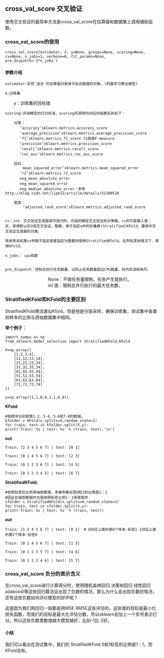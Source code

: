## cross_val_score 交叉验证

使用交叉验证的最简单方法是cross_val_score在估算器和数据集上调用辅助函数。

### cross_val_score的使用

    cross_val_score(estimator, X, y=None, groups=None, scoring=None, cv=None, n_jobs=1, verbose=0, fit_params=None, pre_dispatch='2*n_jobs')

#### 参数介绍

    estimator:实现'适合'的估算器对象用于拟合数据的对象。(机器学习算法模型)

    X:训练集

　　y：训练集的目标值

    scoring:评测模型的打分标准，scoring可调用的对应的函数名称如下： 
        
        分类：
        　 ‘accuracy’sklearn.metrics.accuracy_score
    　　　　‘average_precision’sklearn.metrics.average_precision_score
    　　　　‘f1’sklearn.metrics.f1_score f1就是F-measure
    　　　　‘precision’sklearn.metrics.precision_score
    　　　　‘recall’sklearn.metrics.recall_score
    　　　　‘roc_auc’sklearn.metrics.roc_auc_score

        回归：
            mean_squared_error’sklearn.metrics.mean_squared_error
    　　　　‘r2’sklearn.metrics.r2_score
    　　　　neg_mean_absolute_error
    　　　　neg_mean_squared_error
    　　　　neg_median_absolute_error：参考http://blog.csdn.net/lipe12/article/details/51200510
        
        聚类：
            ‘adjusted_rand_score’sklearn.metrics.adjusted_rand_score


    cv：int，交叉验证生成器或可迭代的，可选的确定交叉验证拆分策略。cv的可能输入是：
    无，使用默认的3倍交叉验证，整数，用于指定a中的折叠数(Stratified)KFold，要用作交叉验证生成器的对象。

    简单来说如果cv参数不指定或者指定为整数则使用StratifiedKFold。在所有其他情况下，使用KFold。

    n_jobs： cpu核数


    pre_dispatch：控制总执行任务数量，以防止任务数量超过CPU数量，将内存消耗殆尽。
　　　　　　　　　　None：不做任务量限制，任务产生就执行。
　　　　　　　　　　int 值：限制总并行执行的最大任务数。

### StratifiedKFold和KFold的主要区别

StratifiedKFold用法类似Kfold，但是他是分层采样，确保训练集，测试集中各类别样本的比例与原始数据集中相同。

__举个例子：__

    import numpy as np
    from sklearn.model_selection import StratifiedKFold,KFold

    X=np.array([
        [1,2,3,4],
        [11,12,13,14],
        [21,22,23,24],
        [31,32,33,34],
        [41,42,43,44],
        [51,52,53,54],
        [61,62,63,64],
        [71,72,73,74]
    ])

    y=np.array([1,1,0,0,1,1,0,0])


__KFold:__

    #按顺序分别取第1-2、3-4、5-6和7-8的数据。
    kfolder = KFold(n_splits=4,random_state=1)
    for train, test in kfolder.split(X,y):
    print('Train: %s | test: %s' % (train, test),'\n')

__out__

    Train: [2 3 4 5 6 7] | test: [0 1] 

    Train: [0 1 4 5 6 7] | test: [2 3] 

    Train: [0 1 2 3 6 7] | test: [4 5] 

    Train: [0 1 2 3 4 5] | test: [6 7] 


__StratifiedKFold:__

    #依照标签的比例来抽取数据，本案例集标签0和1的比例是1：1
    #因此在抽取数据时也是按照标签比例1：1来提取的
    sfolder = StratifiedKFold(n_splits=4,random_state=1)
    for train, test in sfolder.split(X,y):
    print('Train: %s | test: %s' % (train, test))

__out__

    Train: [1 3 4 5 6 7] | test: [0 2]  # 0对应上面的第0个样本-标签1 2对应上面的第2个样本-标签0

    Train: [0 2 4 5 6 7] | test: [1 3]

    Train: [0 1 2 3 5 7] | test: [4 6]

    Train: [0 1 2 3 4 6] | test: [5 7]


### cross_val_score 负分的表示含义

在cross_val_score进行计算得分时，使用随机森林回归 决策树回归 线性回归 adaboost等这些回归算法会出现了负数的情况，那么为什么会出现负数的情况，还有这些负数如何评价模型的好坏呢？

这是因为我们用回归一般都是用MSE RMSE这些评估的，这些值的目标是最小化损失函数，而我们的目标是最大化评估分数，所以sklearn会加上一个负号表示打分。所以这些负数里数值越大模型越好，比如-1比-2好。

#### 小结

我们可以看出在测试集中，我们的 StratifiedKFold 0和1标签的比例是1：1，而KFold没有。

